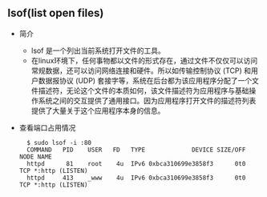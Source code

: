 ## lsof(list open files)
- 简介
	- lsof 是一个列出当前系统打开文件的工具。
	- 在linux环境下，任何事物都以文件的形式存在，通过文件不仅仅可以访问常规数据，还可以访问网络连接和硬件。所以如传输控制协议 (TCP) 和用户数据报协议 (UDP) 套接字等，系统在后台都为该应用程序分配了一个文件描述符，无论这个文件的本质如何，该文件描述符为应用程序与基础操作系统之间的交互提供了通用接口。因为应用程序打开文件的描述符列表提供了大量关于这个应用程序本身的信息。
- 查看端口占用情况

        $ sudo lsof -i :80
        COMMAND   PID    USER   FD   TYPE             DEVICE SIZE/OFF NODE NAME
        httpd      81    root    4u  IPv6 0xbca310699e3858f3      0t0  TCP *:http (LISTEN)
        httpd     413    _www    4u  IPv6 0xbca310699e3858f3      0t0  TCP *:http (LISTEN)